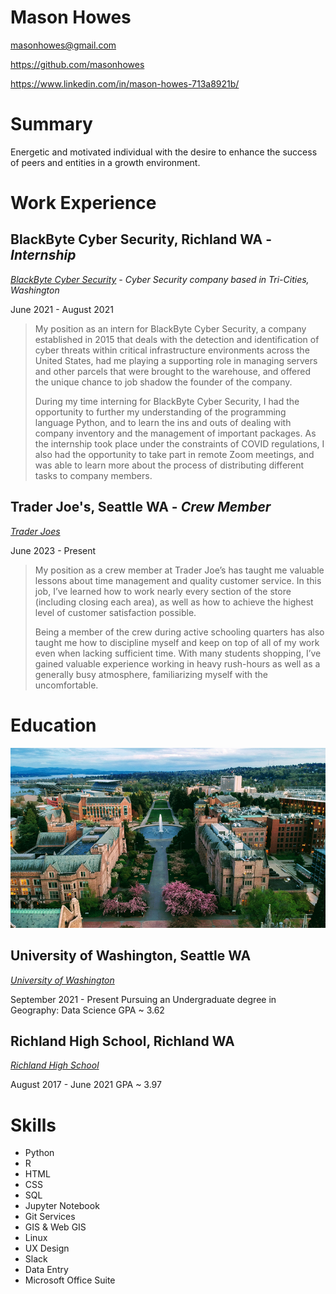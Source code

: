# Mason Howes

masonhowes@gmail.com

https://github.com/masonhowes

https://www.linkedin.com/in/mason-howes-713a8921b/

# Summary

Energetic and motivated individual with the desire to enhance the success of peers and entities in a growth environment.

# Work Experience

## BlackByte Cyber Security, Richland WA - *Internship*
*[BlackByte Cyber Security][] - Cyber Security company based in Tri-Cities, Washington*

June 2021 - August 2021

>My position as an intern for BlackByte Cyber Security, a company established in 2015 that deals with the detection and identification of cyber threats within critical infrastructure environments across the United States, had me playing a supporting role in managing servers and other parcels that were brought to the warehouse, and offered the unique chance to job shadow the founder of the company.
>
>During my time interning for BlackByte Cyber Security, I had the opportunity to further my understanding of the programming language Python, and to learn the ins and outs of dealing with company inventory and the management of important packages. As the internship took place under the constraints of COVID regulations, I also had the opportunity to take part in remote Zoom meetings, and was able to learn more about the process of distributing different tasks to company members.


## Trader Joe's, Seattle WA - *Crew Member*
*[Trader Joes][]*

June 2023 - Present

>My position as a crew member at Trader Joe’s has taught me valuable lessons about time management and quality customer service. In this job, I’ve learned how to work nearly every section of the store (including closing each area), as well as how to achieve the highest level of customer satisfaction possible.
>
>Being a member of the crew during active schooling quarters has also taught me how to discipline myself and keep on top of all of my work even when lacking sufficient time. With many students shopping, I’ve gained valuable experience working in heavy rush-hours as well as a generally busy atmosphere, familiarizing myself with the uncomfortable.


# Education

![University of Washington](University-of-Washington-1.jpeg)

## University of Washington, Seattle WA
*[University of Washington][]*

September 2021 - Present
Pursuing an Undergraduate degree in Geography: Data Science
GPA ~ 3.62

## Richland High School, Richland WA
*[Richland High School][]*

August 2017 - June 2021
GPA ~ 3.97

# Skills

* Python
* R
* HTML
* CSS
* SQL
* Jupyter Notebook
* Git Services
* GIS & Web GIS
* Linux
* UX Design
* Slack
* Data Entry
* Microsoft Office Suite


[BlackByte Cyber Security]: https://blackbytecyber.com/
[Trader Joes]: https://www.traderjoes.com/home
[University of Washington]: https://www.washington.edu/
[Richland High School]: https://richland.rsd.edu/
